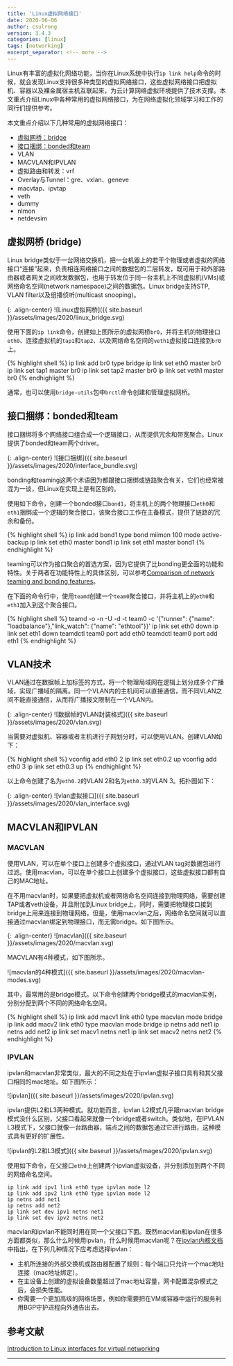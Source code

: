 ```yaml
---
title: 'Linux虚拟网络接口'
date: 2020-06-06
author: csulrong
version: 3.4.3
categories: [linux]
tags: [networking]
excerpt_separator: <!-- more -->
---
```


Linux有丰富的虚拟化网络功能，当你在Linux系统中执行`ip link help`命令的时候，就会发现Linux支持很多种类型的虚拟网络接口，这些虚拟网络接口把虚拟机、容器以及裸金属宿主机互联起来，为云计算网络虚拟环境提供了技术支撑。本文重点介绍Linux中各种常用的虚拟网络接口，为在网络虚拟化领域学习和工作的同行们提供参考。

<!-- more -->

本文重点介绍以下几种常用的虚拟网络接口：
- [虚拟网桥：bridge](#虚拟网桥-bridge)
- [接口捆绑：bonded和team](#接口捆绑bonded和team)
- VLAN
- MACVLAN和IPVLAN
- 虚拟路由和转发：vrf
- Overlay与Tunnel：gre、vxlan、geneve
- macvtap、ipvtap
- veth
- dummy
- nlmon
- netdevsim

## 虚拟网桥 (bridge)

Linux bridge类似于一台网络交换机，把一台机器上的若干个物理或者虚拟的网络接口“连接”起来，负责相连网络接口之间的数据包的二层转发，既可用于和外部路由器或者网关之间收发数据包，也用于转发位于同一台主机上不同虚拟机(VMs)或网络命名空间(network namespace)之间的数据包。Linux bridge支持STP, VLAN filter以及组播侦听(multicast snooping)。

{: .align-center}
![Linux虚拟网桥]({{ site.baseurl }}/assets/images/2020/linux_bridge.svg)

使用下面的`ip link`命令，创建如上图所示的虚拟网桥`br0`，并将主机的物理接口`eth0`、连接虚拟机的`tap1`和`tap2`、以及网络命名空间的`veth1`虚拟接口连接到`br0`上。

{% highlight shell %}
ip link add br0 type bridge
ip link set eth0 master br0
ip link set tap1 master br0
ip link set tap2 master br0
ip link set veth1 master br0
{% endhighlight %}

<div class="note info">
  <p>通常，也可以使用<code>bridge-utils</code>包中<code>brctl</code>命令创建和管理虚拟网桥。</p>
</div>

## 接口捆绑：bonded和team

接口捆绑将多个网络接口组合成一个逻辑接口，从而提供冗余和带宽聚合。Linux提供了bonded和team两个driver。

{: .align-center}
![接口捆绑]({{ site.baseurl }}/assets/images/2020/interface_bundle.svg)

bonding和teaming这两个术语因为都跟接口捆绑或链路聚合有关，它们也经常被混为一谈，但Linux在实现上是有区别的。

使用如下命令，创建一个bonded接口`bond1`，将主机上的两个物理接口`eth0`和`eth1`捆绑成一个逻辑的聚合接口，该聚合接口工作在主备模式，提供了链路的冗余和备份。

{% highlight shell %}
ip link add bond1 type bond miimon 100 mode active-backup
ip link set eth0 master bond1
ip link set eth1 master bond1
{% endhighlight %}

teaming可以作为接口聚合的首选方案，因为它提供了比bonding更全面的功能和特性。关于两者在功能特性上的具体区别，可以参考[Comparison of network teaming and bonding features](https://access.redhat.com/documentation/en-us/red_hat_enterprise_linux/8/html/configuring_and_managing_networking/configuring-network-teaming_configuring-and-managing-networking#comparison-of-network-teaming-and-bonding-features_configuring-network-teaming)。

在下面的命令行中，使用`teamd`创建一个`team0`聚合接口，并将主机上的`eth0`和`eth1`加入到这个聚合接口。

{% highlight shell %}
teamd -o -n -U -d -t team0 -c '{"runner": {"name": "loadbalance"},"link_watch": {"name": "ethtool"}}'
ip link set eth0 down
ip link set eth1 down
teamdctl team0 port add eth0
teamdctl team0 port add eth1
{% endhighlight %}

## VLAN技术

VLAN通过在数据帧上加标签的方式，将一个物理局域网在逻辑上划分成多个广播域，实现广播域的隔离。同一个VLAN内的主机间可以直接通信，而不同VLAN之间不能直接通信，从而将广播报文限制在一个VLAN内。

{: .align-center}
![数据帧的VLAN封装格式]({{ site.baseurl }}/assets/images/2020/vlan.svg)

当需要对虚拟机、容器或者主机进行子网划分时，可以使用VLAN。创建VLAN如下：

{% highlight shell %}
vconfig add eth0 2
ip link set eth0.2 up
vconfig add eth0 3
ip link set eth0.3 up
{% endhighlight %}

以上命令创建了名为`eth0.2`的VLAN 2和名为`eth0.3`的VLAN 3。拓扑图如下：

{: .align-center}
![vlan虚拟接口]({{ site.baseurl }}/assets/images/2020/vlan_interface.svg)

## MACVLAN和IPVLAN

### MACVLAN

使用VLAN，可以在单个接口上创建多个虚拟接口，通过VLAN tag对数据包进行过滤。使用macvlan，可以在单个接口上创建多个虚拟接口，这些虚拟接口都有自己的MAC地址。

在不用macvlan时，如果要把虚拟机或者网络命名空间连接到物理网络，需要创建TAP或者veth设备，并且附加到Linux bridge上，同时，需要把物理接口接到bridge上用来连接到物理网络。但是，使用macvlan之后，网络命名空间就可以直接通过macvlan绑定到物理接口，而无需bridge。如下图所示。

{: .align-center}
![macvlan]({{ site.baseurl }}/assets/images/2020/macvlan.svg)

MACVLAN有4种模式，如下图所示。

![macvlan的4种模式]({{ site.baseurl }}/assets/images/2020/macvlan-modes.svg)

其中，最常用的是bridge模式。以下命令创建两个bridge模式的macvlan实例，分别分配到两个不同的网络命名空间。

{% highlight shell %}
ip link add macv1 link eth0 type macvlan mode bridge
ip link add macv2 link eth0 type macvlan mode bridge
ip netns add net1
ip netns add net2
ip link set macv1 netns net1
ip link set macv2 netns net2
{% endhighlight %}

### IPVLAN

ipvlan和macvlan非常类似，最大的不同之处在于ipvlan虚拟子接口具有和其父接口相同的mac地址。如下图所示：

![ipvlan]({{ site.baseurl }}/assets/images/2020/ipvlan.svg)

ipvlan提供L2和L3两种模式。就功能而言，ipvlan L2模式几乎跟macvlan bridge模式没什么区别，父接口看起来就像一个bridge或者switch。类似地，在IPVLAN L3模式下，父接口就像一台路由器，端点之间的数据包通过它进行路由，这种模式具有更好的扩展性。

![ipvlan的L2和L3模式]({{ site.baseurl }}/assets/images/2020/ipvlan.svg)

使用如下命令，在父接口`eth0`上创建两个ipvlan虚拟设备，并分别添加到两个不同的网络命名空间。

```
ip link add ipv1 link eth0 type ipvlan mode l2
ip link add ipv2 link eth0 type ipvlan mode l2
ip netns add net1
ip netns add net2
ip link set dev ipv1 netns net1
ip link set dev ipv2 netns net2
```

macvlan和ipvlan不能同时用在同一个父接口下面。既然macvlan和ipvlan在很多方面都类似，那么什么时候用ipvlan，什么时候用macvlan呢？在[ipvlan内核文档](https://www.kernel.org/doc/Documentation/networking/ipvlan.txt)中指出，在下列几种情况下应考虑选择ipvlan：
- 主机所连接的外部交换机或路由器配置了规则：每个端口只允许一个mac地址连接（mac地址绑定）。
- 在主设备上创建的虚拟设备数量超过了mac地址容量，网卡配置混杂模式之后，会损失性能。
- 你需要一个更加高级的网络场景，例如你需要把在VM或容器中运行的服务利用BGP守护进程向外通告出去。



## 参考文献

[Introduction to Linux interfaces for virtual networking](https://developers.redhat.com/blog/2018/10/22/introduction-to-linux-interfaces-for-virtual-networking/)


-----------------
